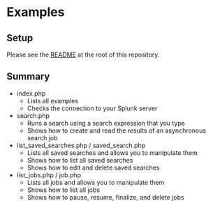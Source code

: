 # Examples

## Setup

Please see the [README] at the root of this repository.

[README]: https://github.com/splunk/splunk-sdk-php/blob/master/README.md

## Summary

* index.php
    * Lists all examples
    * Checks the connection to your Splunk server
* search.php
    * Runs a search using a search expression that you type
    * Shows how to create and read the results of an asynchronous search job
* list_saved_searches.php / saved_search.php
    * Lists all saved searches and allows you to manipulate them
    * Shows how to list all saved searches
    * Shows how to edit and delete saved searches
* list_jobs.php / job.php
    * Lists all jobs and allows you to manipulate them
    * Shows how to list all jobs
    * Shows how to pause, resume, finalize, and delete jobs
